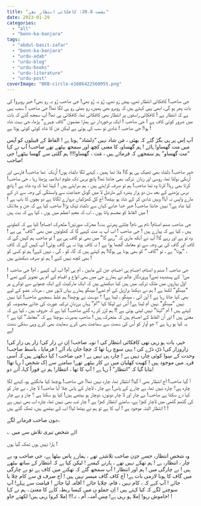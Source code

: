 ```yaml
---
title: "نشست 20.8: کافکائی انتظار تھے"
date: 2023-01-29
categories: 
  - "all"
  - "bonn-ka-banjara"
tags: 
  - "abdul-basit-zafar"
  - "bonn-ka-banjara"
  - "urdu-adab"
  - "urdu-blog"
  - "urdu-books"
  - "urdu-literature"
  - "urdu-post"
coverImage: "BKB-circle-e1686422560955.png"
---
```


جی صاحب! کافکائی انتظار تھے، پیش رَو تھے، رُو بہ رُو بھی! جی صاحب رُو بہ رو بھی! خیر روبرو! کی بات پھر ہو گی، ابھی یہی کہتے ہیں کہ روبرو بھی ہمیں، رو بھئی رو ہی لگا تھا! جی صاحب ! سبب یہی ہے کہ انتظار ہے ! کافکائی راستوں پر انتظار بھی کافکائی تھا، کافکائی ہی تھا! آپ سمجھ گئے کہ بات میں ضرور کوئی کاف ہے ! جی صاحب ! ایک برخوردار نے ہمارا مضمون “کاف چہرے” پڑھا، جی بہت شاد ہوا! جی صاحب ! شادی تو سب کی ہوتی ہے لیکن مَن کا شاد کوئی کوئی ہوتا ہے !

آپ اِس پر ہی بگڑ گئے کہ بھئی ، مَن شاد نہیں “دِلشاد” ہوتا ہے ! الفاظ کے قبیلوں کو آپس میں مت گھساو! ہائے ! ہم گھساو، کا معنی کچھ اور سمجھ بیٹھے تھے صاحب! آپ نے کہا “مت گھساو” ہم سمجھے کہ فرمائے ہیں ، مَت ، گھساو!!!! ہم گلتی سے گھسا بیٹھے! جی صاحب!

خیر صاحب! دلشاد بھی ٹھیک ہی ہو گا! ملا تھا ہمیں ، کہنے لگا دلشاد ہوں! اُزبک ؔ تھا صاحب! فارسی اور اُزبکی بولتا تھا، روسی اور زبان ِ ترکیہ بھی جانتا تھا! پانچ برس تک علومِ اسلامیہ پڑھتا رہا ، جی صاحب! کرتا بھی رہا! کرتا وہ تھا صاحب! ہم تو صرف کراہتے ہیں ، ہم سراہتے ہیں ! کہتا تھا کہ وہ شاد ہے ! پانچ برس پڑھنے کے بعد سن دو ہزار پندرہ کے مارشل لا میں گونل جماعت سے وابستگی کی وجہ سے ڈر کے مارے واپس نہ آیا! وہیں شادی کر کے شاد ہو بیٹھا! آج کل کھڑکیاں دروازے لگاتا ہے دو بچوں کا باپ ہے ! کیا شاد ہے؟ نہیں جانتا صاحب! خیر خدا جانے کہاں سے دلشاد ٹپک پڑا! صاحب کیا ہے کہ جن و ملائک میں الفاظ کو مجسم پاتا ہوں ، اب کہ معبدِ اعظم میں ہوں ، کیا ہے کہ بت ہیں !

جی صاحب صنم اصنام! نام ہی نام! چلتے پھرتے بت! محرّک صورتیں! متّحرک اجسام! کیا ہے کہ کھلونے ہیں ، کیا ہے کہ پیارے ہیں ! جی صاحب ! اب آپ یہ مت کہیے گا کہ کھلونوں میں بھی “کاف” ہی ہے ! وہ تو ہے اور رہے گا! آپ نے آنکھ ماری کہ “رہے گا” میں بھی تو گاف ہی ہے ! تو صاحب ہم کہیں گے کہ کاف اور گاف کی ہی وجہ سے تو معاملہ اُلجھا ہوا ہے ! نہ کاف ہوتا نہ ہی گاف ہوتی! آپ کہیں گے کہ کاف ، “ہوتا” ہے ، تو “گاف “ کو بھی ہونا ہی ہوگا! ہم کہتے ہیں کہ گا، کو ، گی ، نہیں کہے! ہم تو کسی کو بھی کچھ نہیں کہے ! ہم تو صرف دیکھتے ہیں !

جی صاحب ! صنم و اصنام، اجسام ہی اجسام، جن کے مابین ، آم ہی آم! اب آپ کہیے ، آم! جی صاحب ! مرزا ؔ کے پسندیدہ تھے! پروردگارِ عالم نے ہمارے جی میں بھی انواع و اقسام کے آم ہی تجویز کیے تھے ! اوّل بہاروں میں ملکِ ترکیہ میں ہیں کیا دیکھتے ہیں کہ ایک مارکیٹ کے ایک چھوٹے سے ٹوکرے پر “مینگو” لکھا ہے ! ہم نے دیکھا برازیل کے آم تھے! مینگو ہمارے یہاں لاہور میں ، مردانہ عضو کے لیے بھی کہا جاتا رہا ہے ! آوز آئی ، مینگو ، لینا ہے! ؟ دوست نے پوچھا! ہم غلط سمجھے صاحب! کہا نہیں نہیں “مینگو” نہیں آم لینا ہے! اُس نے لپکا کہا “آم” یہاں برزبانِ ترکیہ عورت کی جائے مخصوصہ کو کہتے ہیں ! آم “لینا” نہیں لینی ہوتی ہے !! ہم لرّز کر رہ گئے صاحب! کیا ہے کہ حروف ہیں ، کیا ہے کہ معنیٰ ہیں ! اور اُن الفاظ کے اجسام ہیں کہ متحرک ہیں ! صاحبِ بصیرت سوچتا ہے کہ “معاملہ” کیا ہے ؟ یہ کیا ہو رہا ہے ؟ جو آواز کو اُس کی سَمت سے سماعت بھی کرے سماپت بھی کرے وہی سنکی سَنت ہے!

خیر، بات ہو رہی تھی کافکائی انتظار کی ! توبہ صاحب! اِن تے زار کی! زار ہی زار کی! زاروزار کی! ذرّہ ذرّے کی ! یہی سوچ رہا تھا کہ چچا جان یاد آئے ! فرمایا ، باسط صاحب! وحدت کے سِوا کوئی چارہ نہیں ہے ! چارہ ہی نہیں ہے ! جی صاحب ! کیا دیکھتے ہیں کہ اُسی قریہ میں موجود ہیں ! کھیت کھلیان میں بے کار بیٹھے تھے! سامنے سے اِک شخص آ رہا تھا! بتایا گیا کہ “انتظار” آ رہا ہے ! آپ کا تھا ، انتظار! ہم نے فوراً کہا، آنے دو!

آ گیا صاحب! آج انتظار بھی آ گیا! انتظار تھا، چارہ نہیں تھا! جی صاحب! پوچھا کیا مانگتے ہو، کہنے لگا چارہ ہے؟ چارہ نہیں تھا، بے چارے کے پاس! بے چار ، لاچار کے پاس چلا آیا صاحب! لا چار ، بے چار کو کیا دے سکتا ہے صاحب! بے چار اور لا چار دونوں، دوچار ہو بیٹھے ہیں! کیا ہو سکتا ہے ؟ چار و بے چار کی گتھم گتھی میں لاچار کھڑا ہے، سامنے انتظار کھڑا ہے ! چار تب بھی نہیں تھا، چارہ اب بھی نہیں ہے ! انتظار البتہ موجود ہے ! آپ کا ہے تو ہم نے بیٹھا لیا! اب کے بیٹھے ہیں، تھک گئے ہیں !

جؔون صاحب فرمانے لگے،

؎ ائے شخص تیری تلاش سے میں

ہارا نہیں ہوں تھک گیا ہوں !

وہ شخصِ انتظار، جسے جوؔن صاحب تلاشتے تھے ، ہمارے پاس بیٹھا ہے، جی صاحب وہ بے چار ، انتظار، ہے ! ہم تھکے نہیں تھے ، ہارتے کیسے ! لیکن کیا ہے کہ انتظار کے ساتھ بیٹھے ہیں ! بے چارگی میں ! ہم اور انتظار ! آپ سمجھ گئے کہ تھکنے میں کاف ہے تو بے چارگی میں گاف کا ہونا لازمی بات ہے! آج کاف گاف میسر نہیں ہیں ! آج صرف ق سے کام چلا یا جائے ! آپ کہے کہ ، کام نہیں ، قام، چلایا جائے ! اَقامہ لیا جائے ! قیامت سے پہلے! آپ سوچنے لگے کہ کیا کہتے ہیں ! اِن جملو ں میں کیسا ربط، کاہے کا معنیٰ ، ہم نے کہا خاموش رہو! اِملا ہو رہی ہے! مِس آمنہ، آم ، نہ!!! اِملا کروا رہی ہیں! لکھتے جاو! !
